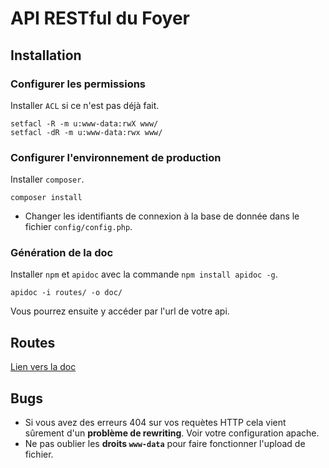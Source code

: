 # API RESTful du Foyer

## Installation

### Configurer les permissions

Installer ```ACL``` si ce n'est pas déjà fait.

```
setfacl -R -m u:www-data:rwX www/
setfacl -dR -m u:www-data:rwx www/
```

### Configurer l'environnement de production

Installer ```composer```.

```
composer install
```
* Changer les identifiants de connexion à la base de donnée dans le fichier ```config/config.php```.

### Génération de la doc

Installer ```npm``` et ```apidoc``` avec la commande ```npm install apidoc -g```.

```
apidoc -i routes/ -o doc/
```
Vous pourrez ensuite y accéder par l'url de votre api.

## Routes

<a target="_blank" href="http://foyer.p4ul.tk/api/doc/">Lien vers la doc</a>

## Bugs

* Si vous avez des erreurs 404 sur vos requètes HTTP cela vient sûrement d'un **problème de rewriting**. Voir votre configuration apache.
* Ne pas oublier les **droits ```www-data```** pour faire fonctionner l'upload de fichier.
